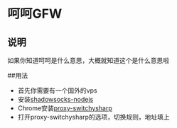 # 呵呵GFW

## 说明
如果你知道呵呵是什么意思，大概就知道这个是什么意思啦


##用法

* 首先你需要有一个国外的vps
* 安装[shadowsocks-nodejs](https://github.com/clowwindy/shadowsocks-nodejs)
* Chrome安装[proxy-switchysharp](https://chrome.google.com/webstore/detail/proxy-switchysharp/dpplabbmogkhghncfbfdeeokoefdjegm)
* 打开proxy-switchysharp的选项，切换规则，地址填上
